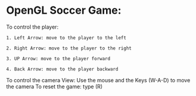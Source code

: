 # OpenGL Soccer Game: 

To control the player:

	1. Left Arrow: move to the player to the left	
	
	2. Right Arrow: move to the player to the right	
	
	3. UP Arrow: move to the player forward 
	
	4. Back Arrow: move to the player backward
	
To control the camera View: Use the mouse and the Keys (W-A-D) to move the camera
To reset the game: type (R)
